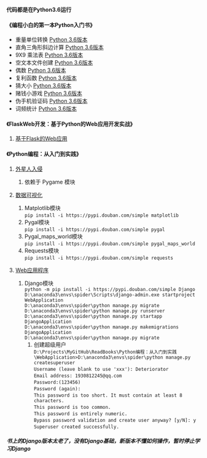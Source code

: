 **代码都是在Python3.6运行**

#### 《编程小白的第一本Python入门书》
* 重量单位转换 [Python 3.6版本](编程小白的第一本Python入门书/WeightConvertPy3.py)
* 直角三角形斜边计算 [Python 3.6版本](编程小白的第一本Python入门书/HypotenusePy3.py)
* 9X9 乘法表 [Python 3.6版本](编程小白的第一本Python入门书/MultiplicationTablePy3.py)  
* 空文本文件创建 [Python 3.6版本](编程小白的第一本Python入门书/CreatFilesPy3.py)
* 偶数 [Python 3.6版本](编程小白的第一本Python入门书/EvenNumberPy3.py)
* 复利函数 [Python 3.6版本](编程小白的第一本Python入门书/CompoundPy3.py)
* 猜大小 [Python 3.6版本](编程小白的第一本Python入门书/GuessTheSizePy3.py)
* 赌钱小游戏 [Python 3.6版本](编程小白的第一本Python入门书/BetGamePy3.py)
* 伪手机验证码 [Python 3.6版本](编程小白的第一本Python入门书/PhoneNumVerificationPy3.py)
* 词频统计 [Python 3.6版本](编程小白的第一本Python入门书/WordFrequency/WordFrequencyPy3.py)

#### 《FlaskWeb开发：基于Python的Web应用开发实战》

1. [基于Flask的Web应用](FlaskWeb)

#### 《Python编程：从入门到实践》

1. [外星人入侵](Python编程：从入门到实践/AlienInvasion)
    1. 依赖于 Pygame 模块
    
2. [数据可视化](Python编程：从入门到实践/DataVisualization)
    1. Matplotlib模块<br>
    `pip install -i https://pypi.douban.com/simple matplotlib`
    2. Pygal模块<br>
    `pip install -i https://pypi.douban.com/simple pygal`
    3. Pygal_maps_world模块<br>
    `pip install -i https://pypi.douban.com/simple pygal_maps_world`
    4. Requests模块<br>
    `pip install -i https://pypi.douban.com/simple requests`
    
3. [Web应用程序](Python编程：从入门到实践/WebApplication)
    1. Django模块<br>
    `python -m pip install -i https://pypi.douban.com/simple Django`<br>
    `D:\anaconda3\envs\spider\Scripts\django-admin.exe startproject WebApplication`<br>
    `D:\anaconda3\envs\spider\python manage.py migrate`<br>
    `D:\anaconda3\envs\spider\python manage.py runserver`<br>
    `D:\anaconda3\envs\spider\python manage.py startapp DjangoApplication`<br>
    `D:\anaconda3\envs\spider\python manage.py makemigrations DjangoApplication`<br>
    `D:\anaconda3\envs\spider\python manage.py migrate`
        1. 创建超级用户<br>
        `D:\Projects\MyGitHub\ReadBooks\Python编程：从入门到实践\WebApplication>D:\anaconda3\envs\spider\python manage.py createsuperuser`<br>
        `Username (leave blank to use 'xxx'): Deteriorator`<br>
        `Email address: 1930812245@qq.com`<br>
        `Password:(123456)`<br>
        `Password (again):`<br>
        `This password is too short. It must contain at least 8 characters.`<br>
        `This password is too common.`<br>
        `This password is entirely numeric.`<br>
        `Bypass password validation and create user anyway? [y/N]: y`<br>
        `Superuser created successfully.`<br>

##### 书上的Django版本太老了，没有Django基础，新版本不懂如何操作，暂时停止学习Django
